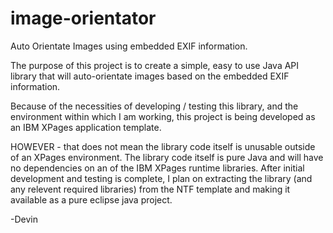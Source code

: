 # image-orientator
Auto Orientate Images using embedded EXIF information.

The purpose of this project is to create a simple, easy to use Java API library that will auto-orientate images based on the embedded EXIF information.

Because of the necessities of developing / testing this library, and the environment within which I am working, this project is being developed as an IBM XPages application template. 

HOWEVER - that does not mean the library code itself is unusable outside of an XPages environment.  The library code itself is pure Java and will have no dependencies on an of the IBM XPages runtime libraries.   After initial development and testing is complete, I plan on extracting the library (and any relevent required libraries) from the NTF template and making it available as a pure eclipse java project.    

-Devin 
